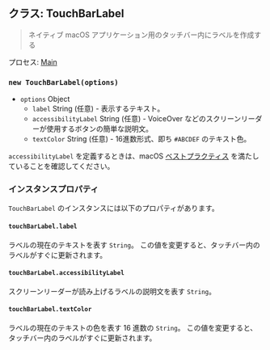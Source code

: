 ## クラス: TouchBarLabel

> ネイティブ macOS アプリケーション用のタッチバー内にラベルを作成する

プロセス: [Main](../glossary.md#main-process)

### `new TouchBarLabel(options)`

* `options` Object
  * `label` String (任意) - 表示するテキスト。
  * `accessibilityLabel` String (任意) - VoiceOver などのスクリーンリーダーが使用するボタンの簡単な説明文。
  * `textColor` String (任意) - 16進数形式、即ち `#ABCDEF` のテキスト色。

`accessibilityLabel` を定義するときは、macOS [ベストプラクティス](https://developer.apple.com/documentation/appkit/nsaccessibilitybutton/1524910-accessibilitylabel?language=objc) を満たしていることを確認してください。

### インスタンスプロパティ

`TouchBarLabel` のインスタンスには以下のプロパティがあります。

#### `touchBarLabel.label`

ラベルの現在のテキストを表す `String`。 この値を変更すると、タッチバー内のラベルがすぐに更新されます。

#### `touchBarLabel.accessibilityLabel`

スクリーンリーダーが読み上げるラベルの説明文を表す `String`。

#### `touchBarLabel.textColor`

ラベルの現在のテキストの色を表す 16 進数の `String`。 この値を変更すると、タッチバー内のラベルがすぐに更新されます。
